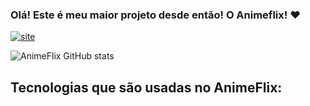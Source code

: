 ### Olá! Este é meu maior projeto desde então! O Animeflix! ❤️

[![site](https://img.shields.io/website-up-down-green-red/http/monip.org.svg)](https://kalebzaki4.github.io/AnimeFlix/)

![AnimeFlix GitHub stats](https://github-readme-stats.vercel.app/api?username=kalebzaki4&show_icons=true&theme=dracula)

## Tecnologias que são usadas no AnimeFlix:

<div style="display: inline_block"><br/>
  <img align="center" alt="" src="https://img.shields.io/badge/JavaScript-323330?style=for-the-badge&logo=javascript&logoColor=F7DF1E">
  <img align="center" alt="" src="https://img.shields.io/badge/HTML5-E34F26?style=for-the-badge&logo=html5&logoColor=white">
   <img align="center" alt="" src="https://img.shields.io/badge/CSS3-1572B6?style=for-the-badge&logo=css3&logoColor=white">
</div>
